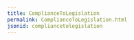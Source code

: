 ```yaml
---
title: ComplianceToLegislation
permalink: ComplianceToLegislation.html
jsonid: compliancetolegislation
---
```


